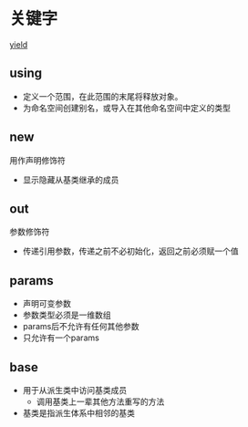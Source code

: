 # 关键字

[yield](csharp-yield.md)

## using

- 定义一个范围，在此范围的末尾将释放对象。
- 为命名空间创建别名，或导入在其他命名空间中定义的类型

## new

用作声明修饰符

- 显示隐藏从基类继承的成员

## out

参数修饰符

- 传递引用参数，传递之前不必初始化，返回之前必须赋一个值

## params

- 声明可变参数
- 参数类型必须是一维数组
- params后不允许有任何其他参数
- 只允许有一个params

## base

- 用于从派生类中访问基类成员
  - 调用基类上一辈其他方法重写的方法
- 基类是指派生体系中相邻的基类 
